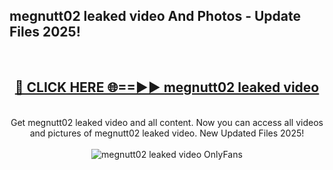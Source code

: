 <h2>megnutt02 leaked video And Photos - Update Files 2025!</h2>
<br>
<div align="center">
<h2><a href="https://betterlinks.top/A2PfLJ" rel="nofollow">🔴 CLICK HERE 🌐==►► megnutt02 leaked video</a></h2>
<br>
Get megnutt02 leaked video and all content. Now you can access all videos and pictures of megnutt02 leaked video. New Updated Files 2025!
<br>
<br>
<a href="https://betterlinks.top/A2PfLJ" rel="nofollow" data-target="animated-image.originalLink"><img src="https://i.imgur.com/dJHk4Zq.gif" alt="megnutt02 leaked video OnlyFans" style="max-width: 100%; display: inline-block;" data-target="animated-image.originalImage"></a>
</div>
<br>